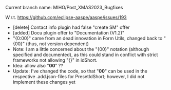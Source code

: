 Current branch name: MIHO/Post_XMAS2023_Bugfixes

W.r.t. https://github.com/eclipse-aaspe/aaspe/issues/193

* [delete] Contact info plugin had false "create SM" offer
* [added] Docu plugin offer to "Documentation (V1.2)"
* "{0:00}" came from an dead innovation in Form Utils,
  changed back to "{00}" (thus, not version dependent)
* Note: I am a little concerned about the "{00}" notation (although specified and documented), as this could stand in conflict with strict frameworks not allowing "{}" in idShort. 
* Idea: allow also "__00__" ??
* Update: I've changed the code, so that "__00__" can be used in the respective .add.json-files for PresetIdShort; however, I did not implement these changes yet